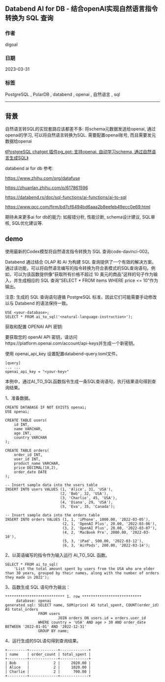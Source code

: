 ## Databend AI for DB - 结合openAI实现自然语言指令转换为 SQL 查询      
                                                                                      
### 作者                                                                
digoal                                                                
                                                                
### 日期                                                                
2023-03-31                                                            
                                                      
### 标签                                                                
PostgreSQL , PolarDB , databend , openai , 自然语言 , sql   
                                                                
----                                                                
                                                                
## 背景      
自然语言转SQL的实现套路应该都差不多: 将schema元数据发送给openai, 通过openai的学习, 可以将自然语言转换为SQL.  需要配置openai账号, 而且需要发元数据给openai     
  
[《PostgreSQL chatgpt 插件pg_gpt: 支持openai, 自动学习schema, 通过自然语言生成SQL》](../202303/20230331_03.md)      
  
databend ai for db 参考:   
  
https://www.zhihu.com/org/datafuse  
  
https://zhuanlan.zhihu.com/p/617861596  
  
https://databend.rs/doc/sql-functions/ai-functions/ai-to-sql  
  
https://www.qcc.com/firm/bd7cf6494bd6aaa2b8eefeb49ecc0e69.html  
  
期待未来更多ai for db的能力: 如报错分析, 性能诊断, schema设计建议, SQL审核, SQL优化建议等.   
  
## demo   
使用最新的Codex模型将自然语言指令转换为 SQL 查询code-davinci-002。  
  
Databend 通过结合 OLAP 和 AI 为构建 SQL 查询提供了一个有效的解决方案。通过该功能，可以将自然语言编写的指令转换为符合表模式的SQL查询语句。例如，可以为该函数提供像“获取所有价格不超过 10 美元的商品”这样的句子作为输入，并生成相应的 SQL 查询“SELECT * FROM items WHERE price <= 10”作为输出。  
  
注意: 生成的 SQL 查询语句遵循 PostgreSQL 标准，因此它们可能需要手动修改以与 Databend 的语法保持一致。  
  
```  
USE <your-database>;  
SELECT * FROM ai_to_sql('<natural-language-instruction>');  
```  
  
获取和配置 OPENAI API 密钥:   
  
要获取您的 openAI API 密钥，请访问https://platform.openai.com/account/api-keys并生成一个新密钥。  
  
使用 openai_api_key 设置配置databend-query.toml文件。  
  
```  
[query]  
... ...  
openai_api_key = "<your-key>"  
```  
  
本例中，通过AI_TO_SQL函数指令生成一条SQL查询语句，执行结果语句得到查询结果。  
  
1、准备数据。  
  
```  
CREATE DATABASE IF NOT EXISTS openai;  
USE openai;  
  
CREATE TABLE users(  
    id INT,  
    name VARCHAR,  
    age INT,  
    country VARCHAR  
);  
  
CREATE TABLE orders(  
    order_id INT,  
    user_id INT,  
    product_name VARCHAR,  
    price DECIMAL(10,2),  
    order_date DATE  
);  
  
-- Insert sample data into the users table  
INSERT INTO users VALUES (1, 'Alice', 31, 'USA'),  
                         (2, 'Bob', 32, 'USA'),  
                         (3, 'Charlie', 45, 'USA'),  
                         (4, 'Diana', 29, 'USA'),  
                         (5, 'Eva', 35, 'Canada');  
  
-- Insert sample data into the orders table  
INSERT INTO orders VALUES (1, 1, 'iPhone', 1000.00, '2022-03-05'),  
                          (2, 1, 'OpenAI Plus', 20.00, '2022-03-06'),  
                          (3, 2, 'OpenAI Plus', 20.00, '2022-03-07'),  
                          (4, 2, 'MacBook Pro', 2000.00, '2022-03-10'),  
                          (5, 3, 'iPad', 500.00, '2022-03-12'),  
                          (6, 3, 'AirPods', 200.00, '2022-03-14');  
```  
  
  
2、以英语编写的指令作为输入运行 AI_TO_SQL 函数。  
  
```  
SELECT * FROM ai_to_sql(  
    'List the total amount spent by users from the USA who are older than 30 years, grouped by their names, along with the number of orders they made in 2022');  
```  
  
3、函数生成 SQL 语句作为输出：  
  
```  
*************************** 1. row ***************************  
     database: openai  
generated_sql: SELECT name, SUM(price) AS total_spent, COUNT(order_id) AS total_orders  
               FROM users  
                        JOIN orders ON users.id = orders.user_id  
               WHERE country = 'USA' AND age > 30 AND order_date BETWEEN '2022-01-01' AND '2022-12-31'  
               GROUP BY name;  
```  
  
4、运行生成的SQL语句得到查询结果。  
  
```  
+---------+-------------+-------------+  
| name    | order_count | total_spent |  
+---------+-------------+-------------+  
| Bob     |           2 |     2020.00 |  
| Alice   |           2 |     1020.00 |  
| Charlie |           2 |      700.00 |  
+---------+-------------+-------------+  
```  
  
